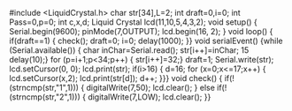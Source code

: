 #include <LiquidCrystal.h> 
char str[34],L=2; 
int draft=0,i=0; 
int Pass=0,p=0; 
int c,x,d; 
Liquid Crystal lcd(11,10,5,4,3,2); 
void setup() 
{ 
Serial.begin(9600); 
pinMode(7,OUTPUT); 
lcd.begin(16, 2); 
} 
void loop() 
{ 
if(draft==1) 
{ 
check(); 
draft=0; 
i=0; 
delay(1000); 
}} 
void serialEvent() 
{while (Serial.available()) 
{ 
char inChar=Serial.read(); 
str[i++]=inChar; 
15 
delay(10);} 
for (p=i+1;p<34;p++) 
{ 
str[i++]=32;} 
draft=1; 
Serial.write(str); 
lcd.setCursor(0, 0); 
lcd.print(str); 
if(i>16) 
{ 
d=16; 
for (x=0;x<=17;x++) 
{ 
lcd.setCursor(x,2); 
lcd.print(str[d]); 
d++; 
}}} 
void check() 
{ 
if(!(strncmp(str,"1",1))) 
{ 
digitalWrite(7,50); 
lcd.clear(); 
} 
else if(!(strncmp(str,"2",1))) 
{ 
digitalWrite(7,LOW); 
lcd.clear(); }}
